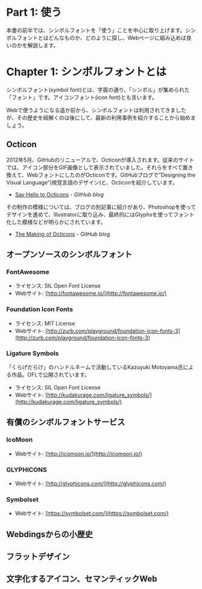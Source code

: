 # Part 1: 使う

本書の前半では、シンボルフォントを「使う」ことを中心に取り上げます。シンボルフォントとはどんなものか、どのように探し、Webページに組み込めば良いのかを解説します。

# Chapter 1: シンボルフォントとは

シンボルフォント(symbol font)とは、字面の通り、「シンボル」が集められた「フォント」です。アイコンフォント(icon font)とも言います。

Webで使うようになる遥か前から、シンボルフォントは利用されてきましたが、その歴史を紐解くのは後にして、最新の利用事例を紹介することから始めましょう。

## Octicon

2012年5月、GitHubのリニューアルで、Octiconが導入されます。従来のサイトでは、アイコン部分をGIF画像として表示されていました。それらをすべて置き換えて、WebフォントにしたのがOcticonです。GitHubブログで”Designing the Visual Language”(視覚言語のデザイン)と、Octiconを紹介しています。

- [Say Hello to Octicons](https://github.com/blog/1106-say-hello-to-octicons) - *GitHub blog*

その制作の模様については、ブログの別記事に紹介があり、Photoshopを使ってデザインを進めて、Illustratorに取り込み、最終的にはGlyphsを使ってフォント化した模様などが明らかにされています。

- [The Making of Octicons](https://github.com/blog/1135-the-making-of-octicons) - *GitHub blog*


## オープンソースのシンボルフォント

### FontAwesome

- ライセンス: SIL Open Font License
- Webサイト: [http://fontawesome.io/](http://fontawesome.io/)

### Foundation Icon Fonts

- ライセンス: MIT License
- Webサイト: [http://zurb.com/playground/foundation-icon-fonts-3](http://zurb.com/playground/foundation-icon-fonts-3)

### Ligature Symbols

「くらげだらけ」のハンドルネームで活動しているKazuyuki Motoyama氏による作品。OFLで公開されています。

- ライセンス: SIL Open Font License
- Webサイト: [http://kudakurage.com/ligature_symbols/](http://kudakurage.com/ligature_symbols/)

## 有償のシンボルフォントサービス

### IcoMoon

- Webサイト: [http://icomoon.io/](http://icomoon.io/)

### GLYPHICONS

- Webサイト: [http://glyphicons.com/](http://glyphicons.com/)

### Symbolset

- Webサイト: [https://symbolset.com/](https://symbolset.com/)


## Webdingsからの小歴史


## フラットデザイン


## 文字化するアイコン、セマンティックWeb

